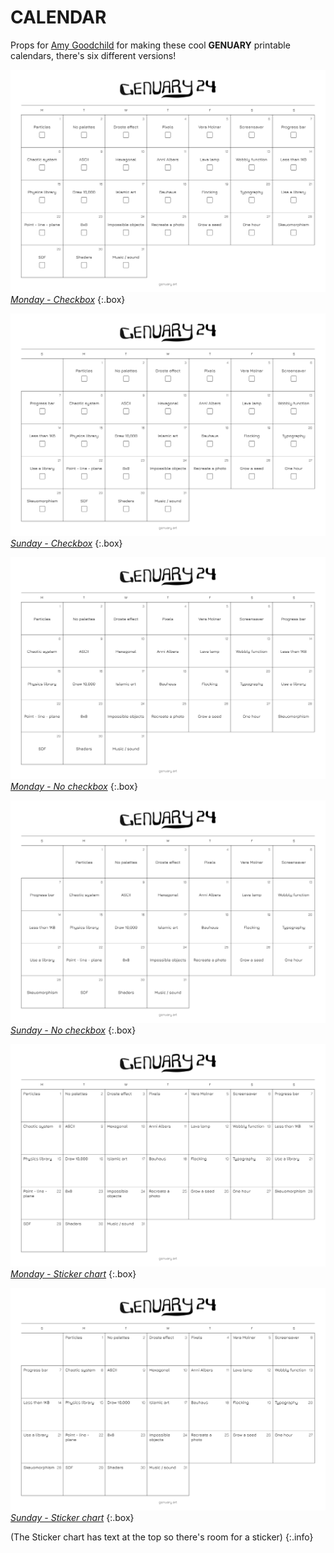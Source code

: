 # CALENDAR

Props for [Amy Goodchild](https://www.amygoodchild.com/) for making these cool **GENUARY** printable calendars, there's six different versions!

[![Monday - Checkbox](img/monday-checkbox.png)](img/monday-checkbox.png)
[*Monday - Checkbox*](img/monday-checkbox.png)
{:.box}

[![Sunday - Checkbox](img/sunday-checkbox.png)](img/sunday-checkbox.png)
[*Sunday - Checkbox*](img/sunday-checkbox.png)
{:.box}

[![Monday - No checkbox](img/monday-nocheckbox.png)](img/monday-nocheckbox.png)
[*Monday - No checkbox*](img/monday-nocheckbox.png)
{:.box}

[![Sunday - No checkbox](img/sunday-nocheckbox.png)](img/sunday-nocheckbox.png)
[*Sunday - No checkbox*](img/sunday-nocheckbox.png)
{:.box}

[![Monday - Sticker chart](img/monday-stickerchart.png)](img/monday-stickerchart.png)
[*Monday - Sticker chart*](img/monday-stickerchart.png)
{:.box}

[![Sunday - Sticker chart](img/sunday-stickerchart.png)](img/sunday-stickerchart.png)
[*Sunday - Sticker chart*](img/sunday-stickerchart.png)
{:.box}

(The Sticker chart has text at the top so there's room for a sticker)
{:.info}

